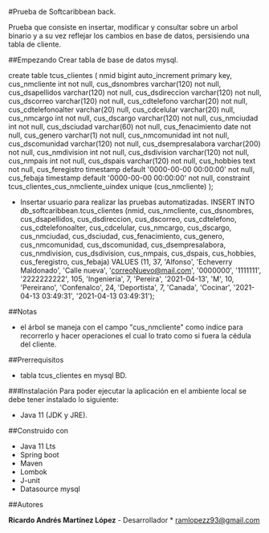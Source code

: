 #Prueba de Softcaribbean back.

Prueba que consiste en insertar, modificar y consultar sobre un arbol binario y a su vez reflejar los cambios en base de datos, persisiendo una tabla de cliente. 

##Empezando
Crear tabla de base de datos mysql.

create table tcus_clientes
(
 nmid                bigint auto_increment
 primary key,
 cus_nmcliente       int                                     not null,
 cus_dsnombres       varchar(120)                            not null,
 cus_dsapellidos     varchar(120)                            not null,
 cus_dsdireccion     varchar(120)                            not null,
 cus_dscorreo        varchar(120)                            not null,
 cus_cdtelefono      varchar(20)                             not null,
 cus_cdtelefonoalter varchar(20)                             null,
 cus_cdcelular       varchar(20)                             null,
 cus_nmcargo         int                                     not null,
 cus_dscargo         varchar(120)                            not null,
 cus_nmciudad        int                                     not null,
 cus_dsciudad        varchar(60)                             not null,
 cus_fenacimiento    date                                    not null,
 cus_genero          varchar(1)                              not null,
 cus_nmcomunidad     int                                     not null,
 cus_dscomunidad     varchar(120)                            not null,
 cus_dsempresalabora varchar(200)                            not null,
 cus_nmdivision      int                                     not null,
 cus_dsdivision      varchar(120)                            not null,
 cus_nmpais          int                                     not null,
 cus_dspais          varchar(120)                            not null,
 cus_hobbies         text                                    not null,
 cus_feregistro      timestamp default '0000-00-00 00:00:00' not null,
 cus_febaja          timestamp default '0000-00-00 00:00:00' not null,
 constraint tcus_clientes_cus_nmcliente_uindex
 unique (cus_nmcliente)
);

* Insertar usuario para realizar las pruebas automatizadas.
INSERT INTO db_softcaribbean.tcus_clientes (nmid, cus_nmcliente, cus_dsnombres, cus_dsapellidos, cus_dsdireccion, cus_dscorreo, cus_cdtelefono, cus_cdtelefonoalter, cus_cdcelular, cus_nmcargo, cus_dscargo, cus_nmciudad, cus_dsciudad, cus_fenacimiento, cus_genero, cus_nmcomunidad, cus_dscomunidad, cus_dsempresalabora, cus_nmdivision, cus_dsdivision, cus_nmpais, cus_dspais, cus_hobbies, cus_feregistro, cus_febaja) VALUES (11, 37, 'Alfonso', 'Echeverry Maldonado', 'Calle nueva', 'correoNuevo@mail.com', '0000000', '1111111', '2222222222', 105, 'Ingenieria', 7, 'Pereira', '2021-04-13', 'M', 10, 'Pereirano', 'Confenalco', 24, 'Deportista', 7, 'Canada', 'Cocinar', '2021-04-13 03:49:31', '2021-04-13 03:49:31');

##Notas

* el árbol se maneja con el campo "cus_nmcliente" como indice para recorrerlo y hacer operaciones el cual lo trato como si fuera la cédula del cliente.

##Prerrequisitos

* tabla tcus_clientes en mysql BD.

###Instalación
Para poder ejecutar la aplicación en el ambiente local se debe tener instalado lo siguiente:

* Java 11 (JDK y JRE).

##Construido con
* Java 11 Lts
* Spring boot
* Maven
* Lombok
* J-unit
* Datasource mysql

##Autores

**Ricardo Andrés Martínez López** - Desarrollador * ramlopezz93@gmail.com
